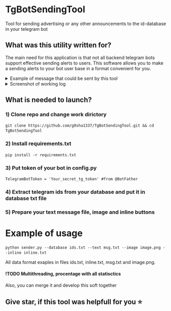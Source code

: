 # TgBotSendingTool
Tool for sending advertising or any other announcements to the id-database in your telegram bot

## What was this utility written for?
The main need for this application is that not all backend telegram bots support effective sending alerts to users. This software allows you to make a sending alerts to your bot user base in a format convenient for you.

<details> <summary>Example of message that could be sent by this tool</summary>
<div align="center">
    <img src="images/preview.png" />
</div></details> 

<details> <summary>Screenshot of working log</summary>
<div align="center">
    <img src="images/log.png" />
</div></details> 

## What is needed to launch?

### 1) Clone repo and change work dirictory
```
git clone https://github.com/g0sha1337/TgBotSendingTool.git && cd TgBotSendingTool
```
### 2) Install requirements.txt
```
pip install -r requirements.txt
```
### 3) Put token of your bot in config.py
```
TelegramBotToken = 'Your_secret_tg_token' #from @BotFather
```
### 4) Extract telegram ids from your database and put it in database txt file
### 5) Prepare your text message file, image and inline buttons

# Example of usage

```
python sender.py --database ids.txt --text msg.txt --image image.png --inline inline.txt
```

All data format exaples in files ids.txt, inline.txt, msg.txt and image.png.


#### !TODO Multithreading, procentage with all statisctics
Also, you can merge it and develop this soft together 

## Give star, if this tool was helpfull for you ⭐️
